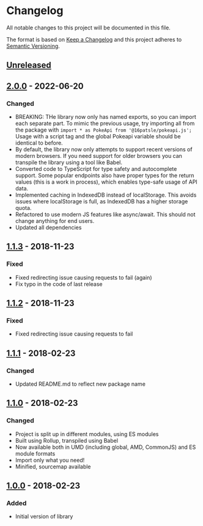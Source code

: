 # Changelog

All notable changes to this project will be documented in this file.

The format is based on [Keep a Changelog](http://keepachangelog.com/en/1.0.0/)
and this project adheres to [Semantic Versioning](http://semver.org/spec/v2.0.0.html).

## [Unreleased]

## [2.0.0] - 2022-06-20

### Changed

- BREAKING: THe library now only has named exports, so you can import each separate part. To mimic the previous usage, try importing all from the package with `import * as PokeApi from '@16patsle/pokeapi.js';` Usage with a script tag and the global Pokeapi variable should be identical to before.
- By default, the library now only attempts to support recent versions of modern browsers. If you need support for older browsers you can transpile the library using a tool like Babel.
- Converted code to TypeScript for type safety and autocomplete support. Some popular endpoints also have proper types for the return values (this is a work in process), which enables type-safe usage of API data.
- Implemented caching in IndexedDB instead of localStorage. This avoids issues where localStorage is full, as IndexedDB has a higher storage quota.
- Refactored to use modern JS features like async/await. This should not change anything for end users.
- Updated all dependencies

## [1.1.3] - 2018-11-23

### Fixed

- Fixed redirecting issue causing requests to fail (again)
- Fix typo in the code of last release

## [1.1.2] - 2018-11-23

### Fixed

- Fixed redirecting issue causing requests to fail

## [1.1.1] - 2018-02-23

### Changed

- Updated README.md to reflect new package name

## [1.1.0] - 2018-02-23

### Changed

- Project is split up in different modules, using ES modules
- Built using Rollup, transpiled using Babel
- Now available both in UMD (including global, AMD, CommonJS) and ES module formats
- Import only what you need!
- Minified, sourcemap available

## [1.0.0] - 2018-02-23

### Added

- Initial version of library

[unreleased]: https://github.com/16patsle/pokeapi.js/tree/develop
[2.0.0]: https://github.com/16patsle/pokeapi.js/tree/v2.0.0
[1.1.3]: https://github.com/16patsle/pokeapi.js/tree/v1.1.3
[1.1.2]: https://github.com/16patsle/pokeapi.js/tree/v1.1.2
[1.1.1]: https://github.com/16patsle/pokeapi.js/tree/v1.1.1
[1.1.0]: https://github.com/16patsle/pokeapi.js/tree/v1.1.0
[1.0.0]: https://github.com/16patsle/pokeapi.js/tree/v1.0
